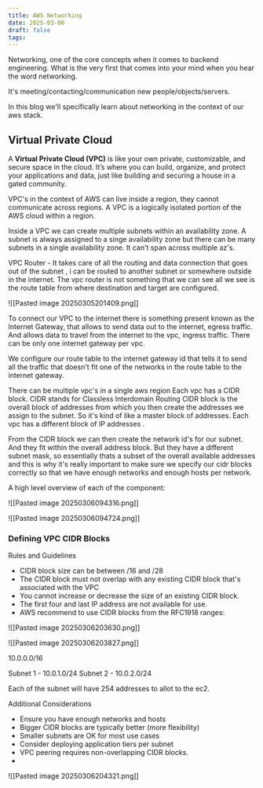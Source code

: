 ```yaml
---
title: AWS Networking
date: 2025-03-06
draft: false
tags:
---
```



Networking, one of the core concepts when it comes to backend engineering.
What is the very first that comes into your mind when you hear the word networking.

It's meeting/contacting/communication new people/objects/servers.

In this blog we'll specifically learn about networking in the context of our aws stack.


## Virtual Private Cloud 

A **Virtual Private Cloud (VPC)** is like your own private, customizable, and secure space in the cloud. It’s where you can build, organize, and protect your applications and data, just like building and securing a house in a gated community.


VPC's in the context of AWS can live inside a region, they cannot communicate across regions.
A VPC is a logically isolated portion of the AWS cloud within a region.

Inside a VPC we can create multiple subnets within an availability zone. A subnet is always assigned to a singe availability zone but there can be many subnets in a single availability zone.
It can't span across multiple az's.

VPC Router - It takes care of all the routing and data connection that goes out of the subnet , i can be routed to another subnet or somewhere outside in the internet.
The vpc router is not something that we can see all we see is the route table from where destination and target are configured.

![[Pasted image 20250305201409.png]]


To connect our VPC to the internet there is something present known as the Internet Gateway, that allows to send data out to the internet, egress traffic. And allows data to travel from the internet to the vpc, ingress traffic. There can be only one internet gateway per vpc.

We configure our route table to the internet gateway id that tells it to send all the traffic that doesn't fit one of the networks in the route table to the internet gateway.



There can be multiple vpc's in a single aws region
Each vpc has a CIDR block.
CIDR stands for Classless Interdomain Routing
CIDR block is the overall block of addresses from which you then create the addresses we assign to the subnet. So it's kind of like a master block of addresses. 
Each vpc has a different block of IP addresses .

From the CIDR block we can then create the network id's for our subnet.
And they fit within the overall address block. But they have a different subnet mask, 
so essentially thats a subset of the overall available addresses and this is why it's really important to make sure we specify our cidr blocks correctly so that we have enough networks and enough hosts per network.



A high level overview of each of the component:
 

![[Pasted image 20250306094316.png]]


![[Pasted image 20250306094724.png]]



### Defining VPC CIDR Blocks

Rules and Guidelines
- CIDR block size can be between /16 and /28
- The CIDR block must not overlap with any existing CIDR block that's associated with the VPC
- You cannot increase or decrease the size of an existing CIDR block.
-  The first four and last IP address are not available for use.
- AWS recommend to use CIDR blocks from the RFC1918 ranges:

![[Pasted image 20250306203630.png]]


![[Pasted image 20250306203827.png]]

10.0.0.0/16

Subnet 1 - 10.0.1.0/24
Subnet 2 - 10.0.2.0/24

Each of the subnet will have 254 addresses to allot to the ec2.

Additional Considerations
- Ensure you have enough networks and hosts
- Bigger CIDR blocks are typically better (more flexibility)
- Smaller subnets are OK for most use cases
- Consider deploying application tiers per subnet
- VPC peering requires non-overlapping CIDR blocks.
-
![[Pasted image 20250306204321.png]]